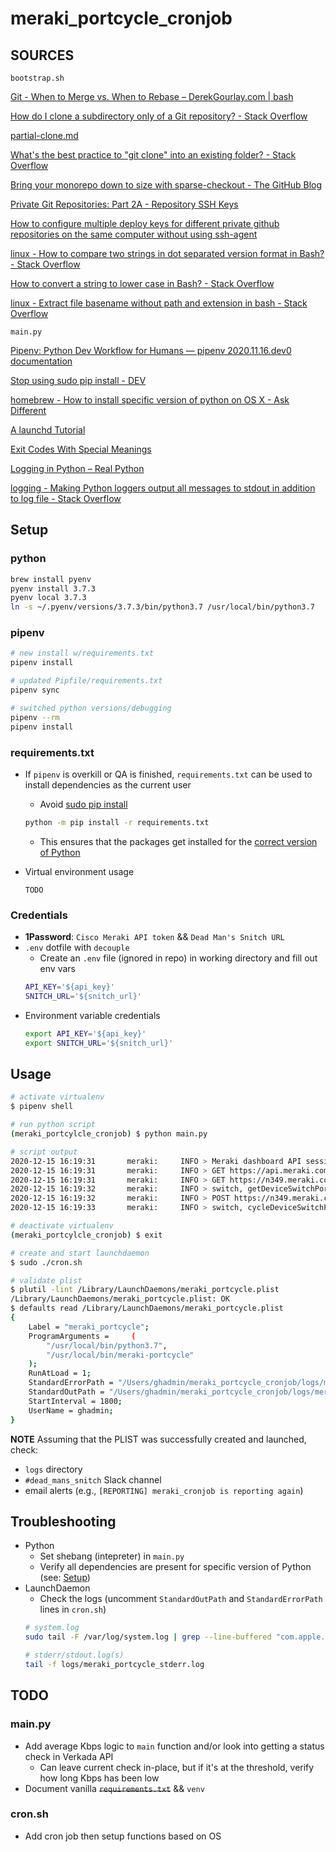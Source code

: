 # meraki_portcycle_cronjob

## SOURCES
`bootstrap.sh`

[Git - When to Merge vs. When to Rebase – DerekGourlay.com | bash](https://www.derekgourlay.com/blog/git-when-to-merge-vs-when-to-rebase/) 

[How do I clone a subdirectory only of a Git repository? - Stack Overflow](https://stackoverflow.com/questions/600079/how-do-i-clone-a-subdirectory-only-of-a-git-repository/13738951#13738951)

[partial-clone.md](https://gist.github.com/nharrer/33b1535b4630387ff2be3116513baa0b)

[What's the best practice to "git clone" into an existing folder? - Stack Overflow](https://stackoverflow.com/questions/5377960/whats-the-best-practice-to-git-clone-into-an-existing-folder)

[Bring your monorepo down to size with sparse-checkout - The GitHub Blog](https://github.blog/2020-01-17-bring-your-monorepo-down-to-size-with-sparse-checkout/)

[Private Git Repositories: Part 2A - Repository SSH Keys](https://www.openshift.com/blog/private-git-repositories-part-2a-repository-ssh-keys?extIdCarryOver=true&sc_cid=701f2000001OH7iAAG)

[How to configure multiple deploy keys for different private github repositories on the same computer without using ssh-agent](https://gist.github.com/gubatron/d96594d982c5043be6d4)

[linux - How to compare two strings in dot separated version format in Bash? - Stack Overflow](https://stackoverflow.com/questions/4023830/how-to-compare-two-strings-in-dot-separated-version-format-in-bash)

[How to convert a string to lower case in Bash? - Stack Overflow](https://stackoverflow.com/questions/2264428/how-to-convert-a-string-to-lower-case-in-bash)

[linux - Extract file basename without path and extension in bash - Stack Overflow](https://stackoverflow.com/questions/2664740/extract-file-basename-without-path-and-extension-in-bash/2664746#2664746)

`main.py`

[Pipenv: Python Dev Workflow for Humans — pipenv 2020.11.16.dev0 documentation](https://pipenv.pypa.io/en/latest/)

[Stop using sudo pip install - DEV](https://dev.to/elabftw/stop-using-sudo-pip-install-52mn)

[homebrew - How to install specific version of python on OS X - Ask Different](https://apple.stackexchange.com/questions/237430/how-to-install-specific-version-of-python-on-os-x/319675#319675)

[A launchd Tutorial](https://www.launchd.info/)

[Exit Codes With Special Meanings](https://tldp.org/LDP/abs/html/exitcodes.html)

[Logging in Python – Real Python](https://realpython.com/python-logging/)

[logging - Making Python loggers output all messages to stdout in addition to log file - Stack Overflow](https://stackoverflow.com/questions/14058453/making-python-loggers-output-all-messages-to-stdout-in-addition-to-log-file)

## Setup
### python
```bash
brew install pyenv
pyenv install 3.7.3
pyenv local 3.7.3
ln -s ~/.pyenv/versions/3.7.3/bin/python3.7 /usr/local/bin/python3.7
```
### pipenv
```bash
# new install w/requirements.txt
pipenv install

# updated Pipfile/requirements.txt
pipenv sync

# switched python versions/debugging
pipenv --rm
pipenv install
```

### requirements.txt
* If `pipenv` is overkill or QA is finished, `requirements.txt` can be used to install dependencies as the current user
    * Avoid [sudo pip install](https://dev.to/elabftw/stop-using-sudo-pip-install-52mn)
    ```bash
    python -m pip install -r requirements.txt
    ```
    * This ensures that the packages get installed for the [correct version of Python](https://stackoverflow.com/questions/2812520/dealing-with-multiple-python-versions-and-pip)
* Virtual environment usage

    `TODO`

### Credentials
* **1Password**: `Cisco Meraki API token` && `Dead Man's Snitch URL`
* `.env` dotfile with `decouple`
    * Create an `.env` file (ignored in repo) in working directory and fill out env vars
    ```bash
    API_KEY='${api_key}'
    SNITCH_URL='${snitch_url}'
    ```
* Environment variable credentials
    ```bash
    export API_KEY='${api_key}'
    export SNITCH_URL='${snitch_url}'
    ```

## Usage
```bash
# activate virtualenv
$ pipenv shell

# run python script
(meraki_portcylcle_cronjob) $ python main.py

# script output
2020-12-15 16:19:31       meraki:     INFO > Meraki dashboard API session initialized with these parameters: {'version': '1.4.0', 'api_key': '************************************bf9e', 'base_url': 'https://api.meraki.com/api/v1', 'single_request_timeout': 60, 'certificate_path': '', 'requests_proxy': '', 'wait_on_rate_limit': True, 'nginx_429_retry_wait_time': 60, 'action_batch_retry_wait_time': 60, 'retry_4xx_error': False, 'retry_4xx_error_wait_time': 60, 'maximum_retries': 2, 'simulate': False, 'be_geo_id': None, 'caller': None}
2020-12-15 16:19:31       meraki:     INFO > GET https://api.meraki.com/api/v1/devices/Q2VX-K5M5-7ZV6/switch/ports/statuses
2020-12-15 16:19:31       meraki:     INFO > GET https://n349.meraki.com/api/v1/devices/Q2VX-K5M5-7ZV6/switch/ports/statuses
2020-12-15 16:19:32       meraki:     INFO > switch, getDeviceSwitchPortsStatuses - 200 OK
2020-12-15 16:19:32       meraki:     INFO > POST https://n349.meraki.com/api/v1/devices/Q2VX-K5M5-7ZV6/switch/ports/cycle
2020-12-15 16:19:33       meraki:     INFO > switch, cycleDeviceSwitchPorts - 200 OK

# deactivate virtualenv
(meraki_portcylcle_cronjob) $ exit

# create and start launchdaemon
$ sudo ./cron.sh

# validate plist
$ plutil -lint /Library/LaunchDaemons/meraki_portcycle.plist
/Library/LaunchDaemons/meraki_portcycle.plist: OK
$ defaults read /Library/LaunchDaemons/meraki_portcycle.plist
{
    Label = "meraki_portcycle";
    ProgramArguments =     (
        "/usr/local/bin/python3.7",
        "/usr/local/bin/meraki-portcycle"
    );
    RunAtLoad = 1;
    StandardErrorPath = "/Users/ghadmin/meraki_portcycle_cronjob/logs/meraki_portcycle_stderr.log";
    StandardOutPath = "/Users/ghadmin/meraki_portcycle_cronjob/logs/meraki_portcycle_stdout.log";
    StartInterval = 1800;
    UserName = ghadmin;
}
```
**NOTE**
Assuming that the PLIST was successfully created and launched, check:
* `logs` directory 
* `#dead_mans_snitch` Slack channel
* email alerts (e.g., `[REPORTING] meraki_cronjob is reporting again`)

## Troubleshooting
* Python
    * Set shebang (intepreter) in `main.py`
    * Verify all dependencies are present for specific version of Python (see: [Setup](#setup))
* LaunchDaemon
    * Check the logs (uncomment `StandardOutPath` and `StandardErrorPath` lines in `cron.sh`)
    ```bash
    # system.log
    sudo tail -F /var/log/system.log | grep --line-buffered "com.apple.xpc.launchd\[" | grep "meraki_portcycle"

    # stderr/stdout.log(s)
    tail -f logs/meraki_portcycle_stderr.log
    ```

## TODO
### main.py
* Add average Kbps logic to `main` function and/or look into getting a status check in Verkada API
    * Can leave current check in-place, but if it's at the threshold, verify how long Kbps has been low
* Document vanilla ~~`requirements.txt`~~ && `venv`

### cron.sh
* Add cron job then setup functions based on OS
